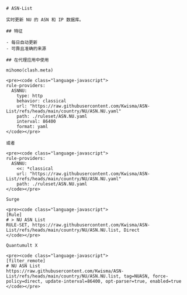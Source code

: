 
    # ASN-List
    
    实时更新 NU 的 ASN 和 IP 数据库。
    
    ## 特征
    
    - 每日自动更新
    - 可靠且准确的来源
    
    ## 在代理应用中使用
    
    mihomo(clash.meta)
   
    <pre><code class="language-javascript">
    rule-providers:
      ASNNU:
        type: http
        behavior: classical
        url: "https://raw.githubusercontent.com/Kwisma/ASN-List/refs/heads/main/country/NU/ASN.NU.yaml"
        path: ./ruleset/ASN.NU.yaml
        interval: 86400
        format: yaml
    </code></pre>

    或者

    <pre><code class="language-javascript">
    rule-providers:
      ASNNU:
        <<: *classical
        url: "https://raw.githubusercontent.com/Kwisma/ASN-List/refs/heads/main/country/NU/ASN.NU.yaml"
        path: ./ruleset/ASN.NU.yaml
    </code></pre>
    
    Surge
    
    <pre><code class="language-javascript">
    [Rule]
    # > NU ASN List
    RULE-SET, https://raw.githubusercontent.com/Kwisma/ASN-List/refs/heads/main/country/NU/ASN.NU.list, Direct
    </code></pre>
    
    Quantumult X
    
    <pre><code class="language-javascript">
    [filter_remote]
    # NU ASN List
    https://raw.githubusercontent.com/Kwisma/ASN-List/refs/heads/main/country/NU/ASN.NU.list, tag=NUASN, force-policy=direct, update-interval=86400, opt-parser=true, enabled=true
    </code></pre>
    